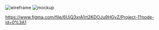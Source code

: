 ![wireframe](https://user-images.githubusercontent.com/108816745/181995781-bd2ecf49-201b-43d8-b865-28cd21a80509.png)
![mockup ](https://user-images.githubusercontent.com/108816745/181995785-a067ec7e-95b7-4a62-9fe1-44624bce84b8.png)


https://www.figma.com/file/6UjQ3xrA1rt2KDOJu9HGyZ/Project-1?node-id=0%3A1
